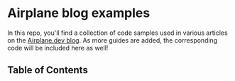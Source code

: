 # Airplane blog examples

In this repo, you'll find a collection of code samples used in various articles on the [Airplane.dev blog](https://airplane.dev/blog). As more guides are added, the corresponding code will be included here as well!

## Table of Contents


